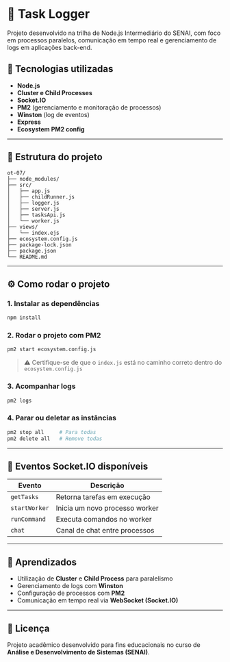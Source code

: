 # 🧠 Task Logger

Projeto desenvolvido na trilha de Node.js Intermediário do SENAI, com foco em processos paralelos, comunicação em tempo real e gerenciamento de logs em aplicações back-end.

## 🚀 Tecnologias utilizadas

- **Node.js**
- **Cluster e Child Processes**
- **Socket.IO**
- **PM2** (gerenciamento e monitoração de processos)
- **Winston** (log de eventos)
- **Express**
- **Ecosystem PM2 config**

---

## 📂 Estrutura do projeto

```
ot-07/
├── node_modules/
├── src/
│   ├── app.js
│   ├── childRunner.js
│   ├── logger.js
│   ├── server.js
│   ├── tasksApi.js
│   └── worker.js
├── views/
│   └── index.ejs
├── ecosystem.config.js
├── package-lock.json
├── package.json
└── README.md
```

---

## ⚙️ Como rodar o projeto

### 1. Instalar as dependências
```bash
npm install
```

### 2. Rodar o projeto com PM2
```bash
pm2 start ecosystem.config.js
```

> ⚠️ Certifique-se de que o `index.js` está no caminho correto dentro do `ecosystem.config.js`

### 3. Acompanhar logs
```bash
pm2 logs
```

### 4. Parar ou deletar as instâncias
```bash
pm2 stop all     # Para todas
pm2 delete all   # Remove todas
```

---

## 📡 Eventos Socket.IO disponíveis

| Evento         | Descrição                           |
|----------------|-------------------------------------|
| `getTasks`     | Retorna tarefas em execução         |
| `startWorker`  | Inicia um novo processo worker      |
| `runCommand`   | Executa comandos no worker          |
| `chat`         | Canal de chat entre processos       |

---

## 📘 Aprendizados

- Utilização de **Cluster** e **Child Process** para paralelismo
- Gerenciamento de logs com **Winston**
- Configuração de processos com **PM2**
- Comunicação em tempo real via **WebSocket (Socket.IO)**

---

## 📄 Licença

Projeto acadêmico desenvolvido para fins educacionais no curso de **Análise e Desenvolvimento de Sistemas (SENAI)**.
